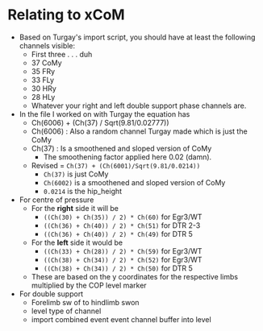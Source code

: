 # Relating to xCoM

- Based on Turgay's import script, you should have at least the following channels visible:
    - First three . . . duh
    - 37 CoMy
    - 35 FRy
    - 33 FLy
    - 30 HRy
    - 28 HLy
    - Whatever your right and left double support phase channels are.
- In the file I worked on with Turgay the equation has
    - Ch(6006) + (Ch(37) / Sqrt(9.81/0.02777))
    - Ch(6006) : Also a random channel Turgay made which is just the CoMy
    - Ch(37) : Is a smoothened and sloped version of CoMy
        - The smoothening factor applied here 0.02 (damn).
    - Revised = `Ch(37) + (Ch(6001)/Sqrt(9.81/0.0214))`
        - `Ch(37)` is just CoMy
        - `Ch(6002)` is a smoothened and sloped version of CoMy
        - `0.0214` is the hip_height
- For centre of pressure
    - For the **right** side it will be 
        - `((Ch(30) + Ch(35)) / 2) * Ch(60)` for Egr3/WT
        - `((Ch(36) + Ch(40)) / 2) * Ch(51)` for DTR 2-3
        - `((Ch(36) + Ch(40)) / 2) * Ch(49)` for DTR 5
    - For the **left** side it would be
        - `((Ch(33) + Ch(28)) / 2) * Ch(59)` for Egr3/WT
        - `((Ch(38) + Ch(34)) / 2) * Ch(52)` for Egr3/WT
        - `((Ch(38) + Ch(34)) / 2) * Ch(50)` for DTR 5
    - These are based on the y coordinates for the respective limbs multiplied by the COP level marker 
- For double support
    - Forelimb sw of to hindlimb swon
    - level type of channel
    - import combined event event channel buffer into level

